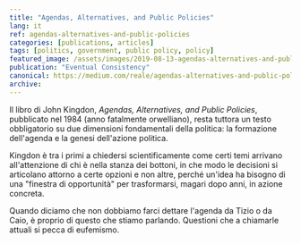 ```yaml
---
title: "Agendas, Alternatives, and Public Policies"
lang: it
ref: agendas-alternatives-and-public-policies
categories: [publications, articles]
tags: [politics, government, public policy, policy]
featured_image: /assets/images/2019-08-13-agendas-alternatives-and-public-policies.jpg
publication: "Eventual Consistency"
canonical: https://medium.com/reale/agendas-alternatives-and-public-policies-a4f468aeba1e
archive:
---
```


Il libro di John Kingdon, *Agendas, Alternatives, and Public Policies*, pubblicato nel 1984 (anno fatalmente orwelliano), resta tuttora un testo obbligatorio su due dimensioni fondamentali della politica: la formazione dell'agenda e la genesi dell'azione politica.

Kingdon è tra i primi a chiedersi scientificamente come certi temi arrivano all'attenzione di chi è nella stanza dei bottoni, in che modo le decisioni si articolano attorno a certe opzioni e non altre, perché un'idea ha bisogno di una "finestra di opportunità" per trasformarsi, magari dopo anni, in azione concreta.

Quando diciamo che non dobbiamo farci dettare l'agenda da Tizio o da Caio, è proprio di questo che stiamo parlando. Questioni che a chiamarle attuali si pecca di eufemismo.
